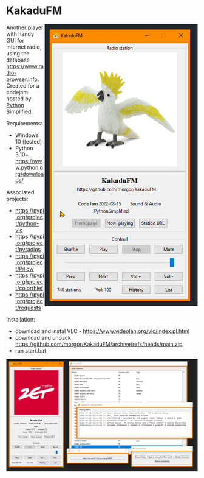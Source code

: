 # KakaduFM
<img align="right" src="https://github.com/radek-cz/KakaduFM/raw/main/img/screenshot_1.png" alt="KakaduFM screenshot 1">

Another player with handy GUI for internet radio, using the database https://www.radio-browser.info. Created for a codejam hosted by <a href="https://www.youtube.com/c/PythonSimplified">Python Simplified</a>.

Requirements:
- Windows 10 (tested)
- Python 3.10+ https://www.python.org/downloads/

Associated projects:
- https://pypi.org/project/python-vlc
- https://pypi.org/project/pyradios
- https://pypi.org/project/Pillow
- https://pypi.org/project/colorthief
- https://pypi.org/project/requests

Installation:
- download and instal VLC - https://www.videolan.org/vlc/index.pl.html
- download and unpack https://github.com/morgor/KakaduFM/archive/refs/heads/main.zip
- run start.bat

<img align="right" src="https://github.com/radek-cz/KakaduFM/raw/main/img/screenshot_2.png" alt="KakaduFM screenshot 2">
